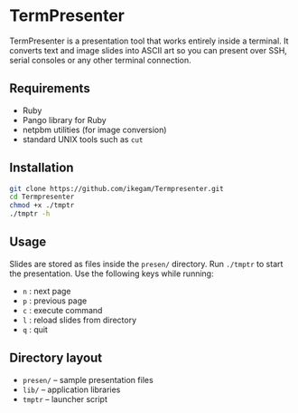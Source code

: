 # TermPresenter

TermPresenter is a presentation tool that works entirely inside a terminal. It converts text and image slides into ASCII art so you can present over SSH, serial consoles or any other terminal connection.

## Requirements
- Ruby
- Pango library for Ruby
- netpbm utilities (for image conversion)
- standard UNIX tools such as `cut`

## Installation
```bash
git clone https://github.com/ikegam/Termpresenter.git
cd Termpresenter
chmod +x ./tmptr
./tmptr -h
```

## Usage
Slides are stored as files inside the `presen/` directory. Run `./tmptr` to start the presentation. Use the following keys while running:

- `n` : next page
- `p` : previous page
- `c` : execute command
- `l` : reload slides from directory
- `q` : quit

## Directory layout
- `presen/` – sample presentation files
- `lib/` – application libraries
- `tmptr` – launcher script

